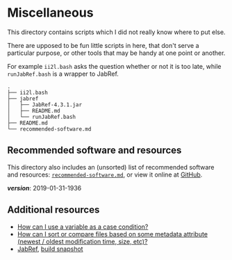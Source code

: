 # Miscellaneous

This directory contains scripts which I did not really know where to put else.

There are upposed to be fun little scripts in here, 
that don't serve a particular purpose, or
other tools that may be handy at one point or another.

For example `ii2l.bash` asks the question whether or not it is too late,
while `runJabRef.bash` is a wrapper to JabRef.

```
.
├── ii2l.bash
├── jabref
│   ├── JabRef-4.3.1.jar
│   ├── README.md
│   └── runJabRef.bash
├── README.md
└── recommended-software.md
```

## Recommended software and resources

This directory also includes an (unsorted) list of recommended software and resources:
[`recommended-software.md`](./recommended-software.md), or view it online at 
[GitHub](https://github.com/polyluxus/rwth-tools/blob/master/misc/recommended-software.md).

___version___: 2019-01-31-1936

## Additional resources

- [How can I use a variable as a case condition?](https://unix.stackexchange.com/q/234264/160000)
- [How can I sort or compare files based on some metadata attribute (newest / oldest modification time, size, etc)?](http://mywiki.wooledge.org/BashFAQ/003)
- [JabRef](http://www.jabref.org/), [build snapshot](https://builds.jabref.org/)


